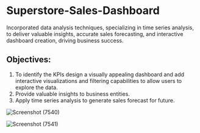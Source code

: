 # Superstore-Sales-Dashboard
Incorporated data analysis techniques, specializing in time series analysis, to deliver valuable insights, accurate sales forecasting, and interactive dashboard creation, driving business success.

## Objectives:
1. To identify the KPIs design a visually appealing dashboard and add interactive visualizations and filtering capabilities to allow users to explore the data.
2. Provide valuable insights to business entities.
3. Apply time series analysis to generate sales forecast for future.

![Screenshot (7540)](https://github.com/user-attachments/assets/5f37b2df-bd23-464f-9c64-c7d46eee6b34)

![Screenshot (7541)](https://github.com/user-attachments/assets/f0a28b0c-30c3-4632-9b54-713e58daf457)
